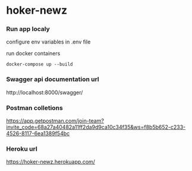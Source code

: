 # hoker-newz
### Run app localy
configure env variables in .env file

run docker containers
```
docker-compose up --build
```
### Swagger api documentation url
http://localhost:8000/swagger/
### Postman colletions
https://app.getpostman.com/join-team?invite_code=68a27a40482a11ff2da9d9ca10c34f35&ws=f8b5b652-c233-4526-8117-6ea1389f54bc
### Heroku url 
https://hoker-newz.herokuapp.com/

